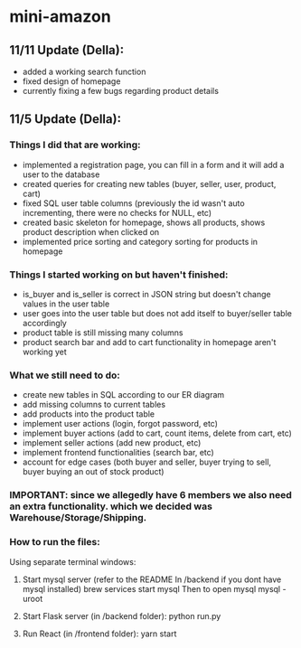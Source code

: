 # mini-amazon

## 11/11 Update (Della):
* added a working search function
* fixed design of homepage
* currently fixing a few bugs regarding product details

## 11/5 Update (Della):

### Things I did that are working:
* implemented a registration page, you can fill in a form and it will add a user to the database
* created queries for creating new tables (buyer, seller, user, product, cart)
* fixed SQL user table columns (previously the id wasn't auto incrementing, there were no checks for NULL, etc)
* created basic skeleton for homepage, shows all products, shows product description when clicked on
* implemented price sorting and category sorting for products in homepage

### Things I started working on but haven't finished:
* is_buyer and is_seller is correct in JSON string but doesn't change values in the user table
* user goes into the user table but does not add itself to buyer/seller table accordingly
* product table is still missing many columns
* product search bar and add to cart functionality in homepage aren't working yet

### What we still need to do:
* create new tables in SQL according to our ER diagram
* add missing columns to current tables
* add products into the product table
* implement user actions (login, forgot password, etc)
* implement buyer actions (add to cart, count items, delete from cart, etc)
* implement seller actions (add new product, etc)
* implement frontend functionalities (search bar, etc)
* account for edge cases (both buyer and seller, buyer trying to sell, buyer buying an out of stock product)

### IMPORTANT: since we allegedly have 6 members we also need an extra functionality. which we decided was Warehouse/Storage/Shipping.  


### How to run the files:
Using separate terminal windows:

1. Start mysql server (refer to the README In /backend if you dont have mysql installed)
        brew services start mysql
    Then to open mysql
        mysql -uroot

2. Start Flask server (in /backend folder):
        python run.py

3. Run React (in /frontend folder):
        yarn start
 





